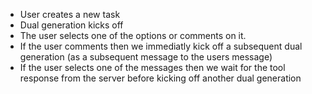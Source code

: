 * User creates a new task
* Dual generation kicks off
* The user selects one of the options or comments on it.
* If the user comments then we immediatly kick off a subsequent dual generation (as a subsequent message to the users message)
* If the user selects one of the messages then we wait for the tool response from the server before kicking off another dual generation
